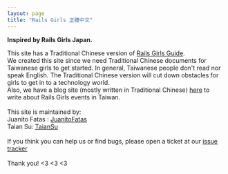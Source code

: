 ```yaml
---
layout: page
title: "Rails Girls 正體中文"
---
```


<strong>Inspired by Rails Girls Japan.</strong>

This site has a Traditional Chinese version of [Rails Girls Guide](http://guides.railsgirls.com/). <br/>
We created this site since we need Traditional Chinese documents for Taiwanese girls to get started.
In general, Taiwanese people don't read nor speak English. The Traditional Chinese version will cut down
obstacles for girls to get in to a technology world.
<br/>
Also, we have a blog site (mostly written in Traditional Chinese) [here](/blog/) to write
about Rails Girls events in Taiwan.
<br/>
<br/>
This site is maintained by:<br/>
Juanito Fatas : [JuanitoFatas](https://github.com/juanitofatas)<br/>
Taian Su: [TaianSu](https://github.com/taiansu)<br/>
<br/>
If you think you can help us or find bugs, please open a ticket at
our [issue tracker](https://github.com/railsgirls-tw/railsgirls-tw.github.io/issues)
<br/>
<br/>
Thank you! <3 <3 <3
